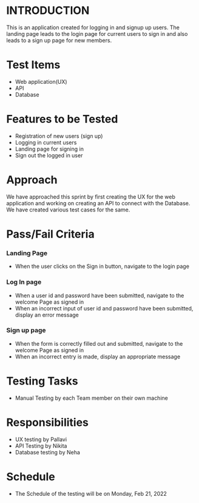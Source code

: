 # INTRODUCTION

This is an application created for logging in and signup up users. The landing page leads to the login page for current users to sign in and also leads to a sign up page for new members.

# Test Items
- Web application(UX) 
- API
- Database 

# Features to be Tested
- Registration of new users (sign up)
- Logging in current users
- Landing page for signing in
- Sign out the logged in user

# Approach
We have approached this sprint by first creating the UX for the web application and working on creating an API to connect with the Database. We have created various test cases for the same.

# Pass/Fail Criteria

### Landing Page
- When the user clicks on the Sign in button, navigate to the login page
### Log In page
- When a user id and password have been submitted, navigate to the welcome Page as signed in
- When an incorrect input of user id and password have been submitted, display an error message

### Sign up page
- When the form is correctly filled out and submitted, navigate to the welcome Page as signed in
- When an incorrect entry is made, display an appropriate message


# Testing Tasks
- Manual Testing by each Team member on their own machine

# Responsibilities
- UX testing by Pallavi
- API Testing by Nikita
- Database testing by Neha

# Schedule
- The Schedule of the testing will be on Monday, Feb 21, 2022
